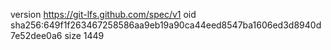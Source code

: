 version https://git-lfs.github.com/spec/v1
oid sha256:649f1f263467258586aa9eb19a90ca44eed8547ba1606ed3d8940d7e52dee0a6
size 1449
